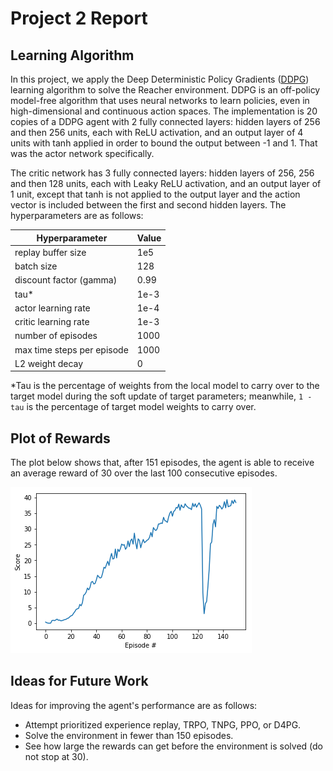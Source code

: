 # Project 2 Report

## Learning Algorithm

In this project, we apply the Deep Deterministic Policy Gradients ([DDPG](https://arxiv.org/abs/1509.02971)) learning algorithm to solve the Reacher environment. DDPG is an off-policy model-free algorithm that uses neural networks to learn policies, even in high-dimensional and continuous action spaces. The implementation is 20 copies of a DDPG agent with 2 fully connected layers: hidden layers of 256 and then 256 units, each with ReLU activation, and an output layer of 4 units with tanh applied in order to bound the output between -1 and 1. That was the actor network specifically. 

The critic network has 3 fully connected layers: hidden layers of 256, 256 and then 128 units, each with Leaky ReLU activation, and an output layer of 1 unit, except that tanh is not applied to the output layer and the action vector is included between the first and second hidden layers. The hyperparameters are as follows:

| Hyperparameter | Value |
| ------------- | ------------- |
| replay buffer size | 1e5 |
| batch size | 128 |
| discount factor (gamma) | 0.99 |
| tau* | 1e-3 |
| actor learning rate | 1e-4 |
| critic learning rate | 1e-3 |
| number of episodes | 1000 |
| max time steps per episode | 1000 |
| L2 weight decay | 0 |

*Tau is the percentage of weights from the local model to carry over to the target model during the soft update of target parameters; meanwhile, `1 - tau` is the percentage of target model weights to carry over.

## Plot of Rewards

The plot below shows that, after 151 episodes, the agent is able to receive an average reward of 30 over the last 100 consecutive episodes.

![final_model_rewards_plot](./final.png)

## Ideas for Future Work

Ideas for improving the agent's performance are as follows:
- Attempt prioritized experience replay, TRPO, TNPG, PPO, or D4PG.
- Solve the environment in fewer than 150 episodes.
- See how large the rewards can get before the environment is solved (do not stop at 30).

